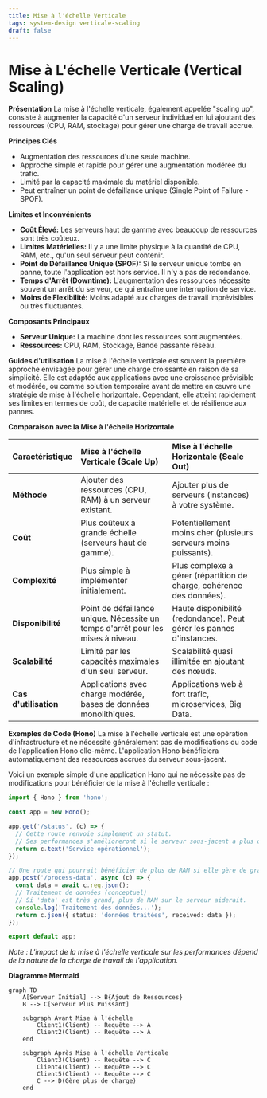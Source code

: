 ```yaml
---
title: Mise à l'échelle Verticale
tags: system-design verticale-scaling
draft: false
---
```


# Mise à L'échelle Verticale (Vertical Scaling)

**Présentation**
La mise à l'échelle verticale, également appelée "scaling up", consiste à augmenter la capacité d'un serveur individuel en lui ajoutant des ressources (CPU, RAM, stockage) pour gérer une charge de travail accrue.

**Principes Clés**
- Augmentation des ressources d'une seule machine.
- Approche simple et rapide pour gérer une augmentation modérée du trafic.
- Limité par la capacité maximale du matériel disponible.
- Peut entraîner un point de défaillance unique (Single Point of Failure - SPOF).

**Limites et Inconvénients**
- **Coût Élevé:** Les serveurs haut de gamme avec beaucoup de ressources sont très coûteux.
- **Limites Matérielles:** Il y a une limite physique à la quantité de CPU, RAM, etc., qu'un seul serveur peut contenir.
- **Point de Défaillance Unique (SPOF):** Si le serveur unique tombe en panne, toute l'application est hors service. Il n'y a pas de redondance.
- **Temps d'Arrêt (Downtime):** L'augmentation des ressources nécessite souvent un arrêt du serveur, ce qui entraîne une interruption de service.
- **Moins de Flexibilité:** Moins adapté aux charges de travail imprévisibles ou très fluctuantes.

**Composants Principaux**
- **Serveur Unique:** La machine dont les ressources sont augmentées.
- **Ressources:** CPU, RAM, Stockage, Bande passante réseau.

**Guides d'utilisation**
La mise à l'échelle verticale est souvent la première approche envisagée pour gérer une charge croissante en raison de sa simplicité. Elle est adaptée aux applications avec une croissance prévisible et modérée, ou comme solution temporaire avant de mettre en œuvre une stratégie de mise à l'échelle horizontale. Cependant, elle atteint rapidement ses limites en termes de coût, de capacité matérielle et de résilience aux pannes.

**Comparaison avec la Mise à l'échelle Horizontale**

| Caractéristique       | Mise à l'échelle Verticale (Scale Up)                               | Mise à l'échelle Horizontale (Scale Out)                               |
| :-------------------- | :------------------------------------------------------------------ | :---------------------------------------------------------------------- |
| **Méthode**           | Ajouter des ressources (CPU, RAM) à un serveur existant.            | Ajouter plus de serveurs (instances) à votre système.                   |
| **Coût**              | Plus coûteux à grande échelle (serveurs haut de gamme).             | Potentiellement moins cher (plusieurs serveurs moins puissants).       |
| **Complexité**        | Plus simple à implémenter initialement.                             | Plus complexe à gérer (répartition de charge, cohérence des données).  |
| **Disponibilité**     | Point de défaillance unique. Nécessite un temps d'arrêt pour les mises à niveau. | Haute disponibilité (redondance). Peut gérer les pannes d'instances.   |
| **Scalabilité**       | Limité par les capacités maximales d'un seul serveur.              | Scalabilité quasi illimitée en ajoutant des nœuds.                     |
| **Cas d'utilisation** | Applications avec charge modérée, bases de données monolithiques.    | Applications web à fort trafic, microservices, Big Data.                |

**Exemples de Code (Hono)**
La mise à l'échelle verticale est une opération d'infrastructure et ne nécessite généralement pas de modifications du code de l'application Hono elle-même. L'application Hono bénéficiera automatiquement des ressources accrues du serveur sous-jacent.

Voici un exemple simple d'une application Hono qui ne nécessite pas de modifications pour bénéficier de la mise à l'échelle verticale :

```typescript
import { Hono } from 'hono';

const app = new Hono();

app.get('/status', (c) => {
  // Cette route renvoie simplement un statut.
  // Ses performances s'amélioreront si le serveur sous-jacent a plus de CPU/RAM.
  return c.text('Service opérationnel');
});

// Une route qui pourrait bénéficier de plus de RAM si elle gère de grandes quantités de données en mémoire
app.post('/process-data', async (c) => {
  const data = await c.req.json();
  // Traitement de données (conceptuel)
  // Si 'data' est très grand, plus de RAM sur le serveur aiderait.
  console.log('Traitement des données...');
  return c.json({ status: 'données traitées', received: data });
});

export default app;
```

*Note : L'impact de la mise à l'échelle verticale sur les performances dépend de la nature de la charge de travail de l'application.*

**Diagramme Mermaid**

```mermaid
graph TD
    A[Serveur Initial] --> B{Ajout de Ressources}
    B --> C[Serveur Plus Puissant]

    subgraph Avant Mise à l'échelle
        Client1(Client) -- Requête --> A
        Client2(Client) -- Requête --> A
    end

    subgraph Après Mise à l'échelle Verticale
        Client3(Client) -- Requête --> C
        Client4(Client) -- Requête --> C
        Client5(Client) -- Requête --> C
        C --> D(Gère plus de charge)
    end
```
